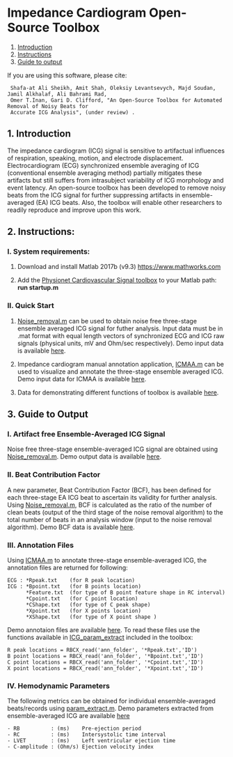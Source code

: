# Impedance Cardiogram Open-Source Toolbox

1. [Introduction](#intro)
2. [Instructions](#fullinst) 
3. [Guide to output](#output) 

If you are using this software, please cite:
```
 Shafa-at Ali Sheikh, Amit Shah, Oleksiy Levantsevych, Majd Soudan, Jamil Alkhalaf, Ali Bahrami Rad, 
 Omer T.Inan, Gari D. Clifford, "An Open-Source Toolbox for Automated Removal of Noisy Beats for 
 Accurate ICG Analysis", (under review) .
```   

<a name="intro"></a>
## 1. Introduction
The impedance cardiogram (ICG) signal is sensitive to artifactual influences of respiration, speaking, motion, and electrode displacement.  Electrocardiogram  (ECG)  synchronized  ensemble averaging of ICG (conventional  ensemble  averaging method) partially mitigates these artifacts but still suffers from intrasubject variability of ICG morphology and event latency. An open-source toolbox has been developed to remove noisy beats from the ICG signal for further suppressing artifacts in ensemble-averaged (EA) ICG beats. Also, the toolbox will enable other researchers to readily reproduce and improve upon this work. 


<a name="fullinst"></a>
## 2. Instructions: 
### I. System requirements:
   
1)  Download and install Matlab 2017b (v9.3) https://www.mathworks.com

2)  Add the [Physionet Cardiovascular Signal toolbox](https://github.com/cliffordlab/PhysioNet-Cardiovascular-Signal-Toolbox) to your Matlab path: **run startup.m**
    
### II. Quick Start

1)  [Noise_removal.m](https://github.com/cliffordlab/ICG_OSToolbox/tree/master/ICG_Noise_Removal) can be used to obtain noise free three-stage ensemble averaged ICG signal for futher analysis. Input data must be in .mat format with equal length vectors of synchronized ECG and ICG raw signals (physical units, mV and Ohm/sec respectively). Demo input data is available [here](https://github.com/cliffordlab/ICG_OSToolbox/tree/master/ICG_ECG_Demo_Data/ECG_ICG_Data).

2) Impedance cardiogram manual annotation application, [ICMAA.m](https://github.com/cliffordlab/ICG_OSToolbox/tree/master/ICG_Annotation#impedance-cardiogram-manual-annotation-application-icmaa) can be used to visualize and annotate the three-stage ensemble averaged ICG. Demo input data for ICMAA is available [here](https://github.com/cliffordlab/ICG_OSToolbox/tree/master/ICG_ECG_Demo_Data/Ensemble_Averaged_ECG_ICG).

3) Data for demonstrating different functions of toolbox is available [here](https://github.com/cliffordlab/ICG_OSToolbox/tree/master/ICG_ECG_Demo_Data).

<a name="output"></a>
## 3. Guide to Output

### I. Artifact free Ensemble-Averaged ICG Signal
Noise free three-stage ensemble-averaged ICG signal are obtained using [Noise_removal.m](https://github.com/cliffordlab/ICG_OSToolbox/tree/master/ICG_Noise_Removal). Demo output data is available [here](https://github.com/cliffordlab/ICG_OSToolbox/tree/master/ICG_ECG_Demo_Data/Ensemble_Averaged_ECG_ICG).

### II. Beat Contribution Factor
A new parameter, Beat Contribution Factor (BCF), has been defined for each three-stage EA ICG beat to ascertain its validity for further analysis. Using [Noise_removal.m](https://github.com/cliffordlab/ICG_OSToolbox/tree/master/ICG_Noise_Removal), BCF is calculated as the ratio of the number of clean beats (output of the third stage of the noise removal algorithm) to the total number of beats in an analysis window (input to the noise removal algorithm). Demo BCF data is available [here](https://github.com/cliffordlab/ICG_OSToolbox/tree/master/ICG_ECG_Demo_Data/Ensemble_Averaged_ECG_ICG).

### III. Annotation Files
Using [ICMAA.m](https://github.com/cliffordlab/ICG_OSToolbox/tree/master/ICG_Annotation#impedance-cardiogram-manual-annotation-application-icmaa) to annotate three-stage ensemble-averaged ICG, the annotation files are returned for following:  

    ECG : *Rpeak.txt    (for R peak location)
    ICG : *Bpoint.txt   (for B points location)
          *Feature.txt  (for type of B point feature shape in RC interval)
          *Cpoint.txt   (for C point location)
          *CShape.txt   (for type of C peak shape)
          *Xpoint.txt   (for X points location)
          *XShape.txt   (for type of X point shape )

Demo annotaion files are available [here](https://github.com/cliffordlab/ICG_OSToolbox/tree/master/ICG_ECG_Demo_Data/Sample_Annotations_by_ICMAA). To read these files use the functions available in [ICG_param_extract](https://github.com/cliffordlab/ICG_OSToolbox/tree/master/ICG_param_extract) included in the toolbox:

    R peak locations = RBCX_read('ann_folder', '*Rpeak.txt','ID')
    B point locations = RBCX_read('ann_folder', '*Bpoint.txt','ID')
    C point locations = RBCX_read('ann_folder', '*Cpoint.txt','ID')
    X point locations = RBCX_read('ann_folder', '*Xpoint.txt','ID')
    

### IV. Hemodynamic Parameters 
The following metrics can be obtained for individual ensemble-averaged beats/records using [param_extract.m](https://github.com/cliffordlab/ICG_OSToolbox/blob/master/ICG_param_extract). Demo parameters extracted from ensemble-averaged ICG are available [here](https://github.com/cliffordlab/ICG_OSToolbox/tree/master/ICG_ECG_Demo_Data/Sample_Parameters_Extracted)

    - RB          : (ms)    Pre-ejection period
    - RC          : (ms)    Intersystolic time interval
    - LVET        : (ms)    Left ventricular ejection time
    - C-amplitude : (Ohm/s) Ejection velocity index



